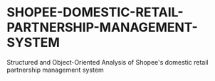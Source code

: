 # SHOPEE-DOMESTIC-RETAIL-PARTNERSHIP-MANAGEMENT-SYSTEM
Structured and Object-Oriented Analysis of Shopee's domestic retail partnership management system
